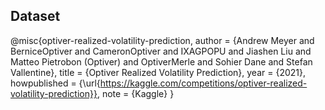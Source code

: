 ## Dataset

@misc{optiver-realized-volatility-prediction,
    author = {Andrew Meyer and BerniceOptiver and CameronOptiver and IXAGPOPU and Jiashen Liu and Matteo Pietrobon (Optiver) and OptiverMerle and Sohier Dane and Stefan Vallentine},
    title = {Optiver Realized Volatility Prediction},
    year = {2021},
    howpublished = {\url{https://kaggle.com/competitions/optiver-realized-volatility-prediction}},
    note = {Kaggle}
}

